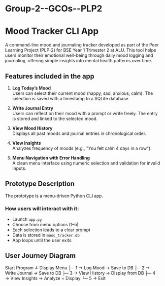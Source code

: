# Group-2--GCOs--PLP2

# Mood Tracker CLI App

A command-line mood and journaling tracker developed as part of the Peer Learning Project (PLP-2) for BSE Year 1 Trimester 2 at ALU. This tool helps users monitor their emotional well-being through daily mood logging and journaling, offering simple insights into mental health patterns over time.

## Features included in the app

1. **Log Today’s Mood**  
   Users can select their current mood (happy, sad, anxious, calm). The selection is saved with a timestamp to a SQLite database.

2. **Write Journal Entry**  
   Users can reflect on their mood with a prompt or write freely. The entry is stored and linked to the selected mood.

3. **View Mood History**  
   Displays all past moods and journal entries in chronological order.

4. **View Insights**  
   Analyzes frequency of moods (e.g., "You felt calm 4 days in a row").

5. **Menu Navigation with Error Handling**  
   A clean menu interface using numeric selection and validation for invalid inputs.



## Prototype Description

The prototype is a menu-driven Python CLI app.

### How users will interact with it:

- Launch `app.py`
- Choose from menu options (1–5)
- Each selection leads to a clear prompt
- Data is stored in `mood_tracker.db`
- App loops until the user exits



## User Journey Diagram

Start Program
↓
Display Menu
├─ 1 → Log Mood → Save to DB
├─ 2 → Write Journal → Save to DB
├─ 3 → View History → Display from DB
├─ 4 → View Insights → Analyze + Display
└─ 5 → Exit
